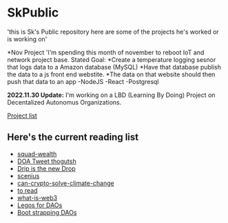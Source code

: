 # SkPublic
'this is Sk's Public repository here are some of the projects he's worked or is working on'

*Nov Project
'I'm spending this month of november to reboot IoT and network project base.
Stated Goal:
*Create a temperature logging sesnor that logs data to a Amazon database (MySQL)
*Have that database publish the data to a js front end webstite.
*The data on that website should then push that data to an app
-NodeJS -React -Postgresql 


**2022.11.30 Update:**
I'm working on a LBD (Learning By Doing) Project on Decentalized Autonomus Organizations.

[Project list](https://github.com/skolk/SkPublic/projects/1)

## Here's the current reading list ## 

* [squad-wealth](https://otherinter.net/research/squad-wealth/)
* [DOA Tweet thogutsh](https://twitter.com/9_volt_/status/1455276548974596099?s=20)
* [Drip is the new Drop](https://andjelicaaa.substack.com/p/drip-is-the-new-drop)
* [scenius](https://www.notboring.co/p/sc3nius)
* [can-crypto-solve-climate-change](https://newsletter.banklesshq.com/p/can-crypto-solve-climate-change)
* [to read](https://www.fwb.help/)
* [what-is-web3](https://www.freecodecamp.org/news/what-is-web3/)
* [Legos for DAOs](https://medium.com/1kxnetwork/organization-legos-the-state-of-dao-tooling-866b6879e93e)
* [Boot strapping DAOs](https://bitcoinmagazine.com/technical/bootstrapping-a-decentralized-autonomous-corporation-part-i-1379644274)

